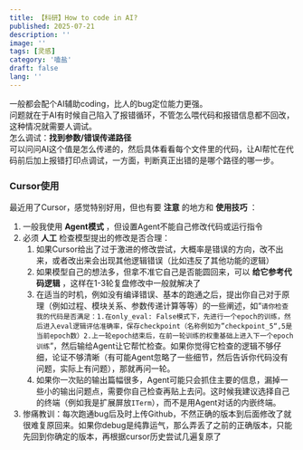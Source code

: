 ```yaml
---
title: 【科研】How to code in AI?
published: 2025-07-21
description: ''
image: ''
tags: [灵感]
category: '嗑盐'
draft: false 
lang: ''
---
```


一般都会配个AI辅助coding，比人的bug定位能力更强。  
问题就在于AI有时候自己陷入了报错循环，不管怎么喂代码和报错信息都不回改，这种情况就需要人调试。  
怎么调试：**找到参数/错误传递路径**  
可以问问AI这个值是怎么传递的，然后具体看看每个文件里的代码，让AI帮忙在代码前后加上报错打印点调试，一方面，判断真正出错的是哪个路径的哪一步。


### Cursor使用
最近用了Cursor，感觉特别好用，但也有要 **注意** 的地方和 **使用技巧** ：
1. 一般我使用 **Agent模式** ，但设置Agent不能自己修改代码或运行指令
2. 必须 **人工** 检查模型提出的修改是否合理：
    1. 如果Cursor给出了过于激进的修改尝试，大概率是错误的方向，改不出来，或者改出来会出现其他逻辑错误（比如违反了其他功能的逻辑）
    2. 如果模型自己的想法多，但拿不准它自己是否能圆回来，可以 **给它参考代码逻辑** ，这样在1-3轮复盘修改中一般就解决了
    3. 在适当的时机，例如没有编译错误、基本的跑通之后，提出你自己对于原理（例如过程、模块关系、参数传递计算等等）的一些阐述，如“`请你检查我的代码是否满足：1.在only_eval: False模式下，先进行一个epoch的训练，然后进入eval逻辑评估准确率，保存checkpoint（名称例如为”checkpoint_5“,5是当前epoch数）2.上一轮epoch结束后，在前一轮训练的权重基础上进入下一个epoch训练`”，然后输给Agent让它帮忙检查。如果你觉得它检查的逻辑不够仔细，论证不够清晰（有可能Agent忽略了一些细节，然后告诉你代码没有问题，实际上有问题），那就再问一轮。
    4. 如果你一次贴的输出篇幅很多，Agent可能只会抓住主要的信息，漏掉一些小的输出问题点，需要你自己检查再贴上去问。这时候我建议选择自己的终端（例如我是扩展屏放`ITerm`），而不是用Agent对话的内嵌终端。
3. 惨痛教训：每次跑通bug后及时上传Github，不然正确的版本到后面修改了就很难复原回来。如果你debug是纯靠运气，那么弄丢了之前的正确版本，只能先回到你确定的版本，再根据cursor历史尝试几遍复原了
